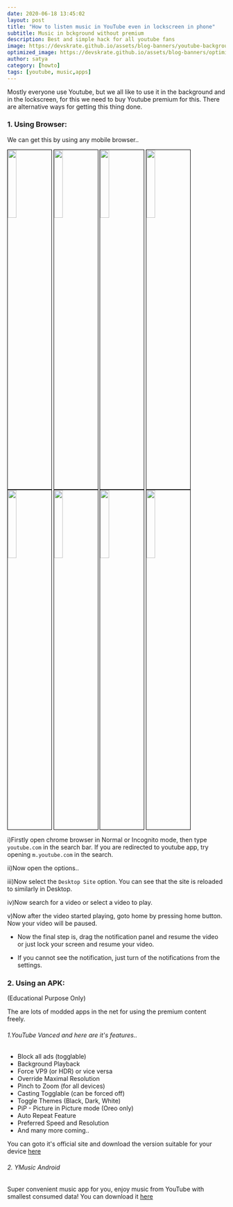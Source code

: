 ```yaml
---
date: 2020-06-18 13:45:02
layout: post
title: "How to listen music in YouTube even in lockscreen in phone"
subtitle: Music in bckground without premium
description: Best and simple hack for all youtube fans
image: https://devskrate.github.io/assets/blog-banners/youtube-background.jpg
optimized_image: https://devskrate.github.io/assets/blog-banners/optimized/youtube-background.webp
author: satya
category: [howto]
tags: [youtube, music,apps]
---
```


Mostly everyone use Youtube, but we all like to use it in the background and in the lockscreen, for this we need to buy Youtube premium for this. There are alternative ways for getting this thing done.

### 1. Using Browser:

We can get this by using any mobile browser..

<a href="https://devskrate.github.io/assets/images/google/youtube/youtube-background-1.webp" data-lightbox="image-1" data-title="Open chrome and open youtube.com"><img width="20%" src="https://devskrate.github.io/assets/images/google/youtube/youtube-background-1.webp" style = "border:1.5px solid black;" ></a>
<a href="https://devskrate.github.io/assets/images/google/youtube/youtube-background-2.webp" data-lightbox="image-1" data-title="Click options"><img width="20%" src="https://devskrate.github.io/assets/images/google/youtube/youtube-background-2.webp" style = "border:1.5px solid black;" ></a>
<a href="https://devskrate.github.io/assets/images/google/youtube/youtube-background-3.webp" data-lightbox="image-1" data-title="Enable Desktop Site"><img width="20%" src="https://devskrate.github.io/assets/images/google/youtube/youtube-background-3.webp" style = "border:1.5px solid black;" ></a>
<a href="https://devskrate.github.io/assets/images/google/youtube/youtube-background-4.webp" data-lightbox="image-1" data-title="Open a video to play"><img width="20%" src="https://devskrate.github.io/assets/images/google/youtube/youtube-background-4.webp" style = "border:1.5px solid black;" ></a>
<a href="https://devskrate.github.io/assets/images/google/youtube/youtube-background-5.webp" data-lightbox="image-1" data-title="Press home button to get chrome to background"><img width="20%" src="https://devskrate.github.io/assets/images/google/youtube/youtube-background-5.webp" style = "border:1.5px solid black;" ></a>
<a href="https://devskrate.github.io/assets/images/google/youtube/youtube-background-6.webp" data-lightbox="image-1" data-title="Can resume using notification panel"><img width="20%" src="https://devskrate.github.io/assets/images/google/youtube/youtube-background-6.webp" style = "border:1.5px solid black;" ></a>
<a href="https://devskrate.github.io/assets/images/google/youtube/youtube-background-7.webp" data-lightbox="image-1" data-title="Can use it in lock screen"><img width="20%" src="https://devskrate.github.io/assets/images/google/youtube/youtube-background-7.webp" style = "border:1.5px solid black;" ></a>
<a href="https://devskrate.github.io/assets/images/google/youtube/youtube-background-8.webp" data-lightbox="image-1" data-title="If you cannot see notification, turn it on.."><img width="20%" src="https://devskrate.github.io/assets/images/google/youtube/youtube-background-8.webp" style = "border:1.5px solid black;" ></a>

i)Firstly open chrome browser in Normal or Incognito mode, then type `youtube.com` in the search bar. If you are redirected to youtube app, try opening `m.youtube.com` in the search.

ii)Now open the options..

iii)Now select the `Desktop Site` option.
You can see that the site is reloaded to similarly in Desktop.

iv)Now search for a video or select a video to play.

v)Now after the video started playing, goto home by pressing home button. Now your video will be paused.

- Now the final step is, drag the notification panel and resume the video or just lock your screen and resume your video.

* If you cannot see the notification, just turn of the notifications from the settings.

### 2. Using an APK:

(Educational Purpose Only)

The are lots of modded apps in the net for using the premium content freely.

###### 1.YouTube Vanced and here are it's features..

- Block all ads (togglable)
- Background Playback
- Force VP9 (or HDR) or vice versa
- Override Maximal Resolution
- Pinch to Zoom (for all devices)
- Casting Togglable (can be forced off)
- Toggle Themes (Black, Dark, White)
- PiP - Picture in Picture mode (Oreo only)
- Auto Repeat Feature
- Preferred Speed and Resolution
- And many more coming..

You can goto it's official site and download the version suitable for your device [here](https://youtubevanced.com/)

###### 2. YMusic Android

Super convenient music app for you, enjoy music from YouTube with smallest consumed data!
You can download it [here](https://ymusic.io/)
